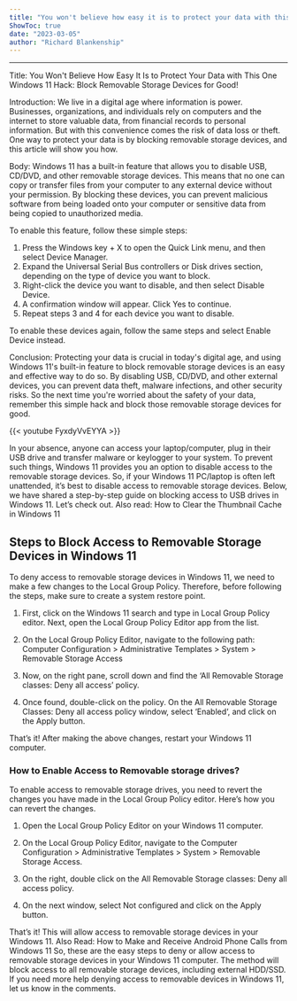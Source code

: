 ```yaml
---
title: "You won't believe how easy it is to protect your data with this one Windows 11 hack: Block removable storage devices for good!"
ShowToc: true 
date: "2023-03-05"
author: "Richard Blankenship"
---
```

*****
Title: You Won't Believe How Easy It Is to Protect Your Data with This One Windows 11 Hack: Block Removable Storage Devices for Good!

Introduction:
We live in a digital age where information is power. Businesses, organizations, and individuals rely on computers and the internet to store valuable data, from financial records to personal information. But with this convenience comes the risk of data loss or theft. One way to protect your data is by blocking removable storage devices, and this article will show you how.

Body:
Windows 11 has a built-in feature that allows you to disable USB, CD/DVD, and other removable storage devices. This means that no one can copy or transfer files from your computer to any external device without your permission. By blocking these devices, you can prevent malicious software from being loaded onto your computer or sensitive data from being copied to unauthorized media.

To enable this feature, follow these simple steps:

1. Press the Windows key + X to open the Quick Link menu, and then select Device Manager.
2. Expand the Universal Serial Bus controllers or Disk drives section, depending on the type of device you want to block.
3. Right-click the device you want to disable, and then select Disable Device.
4. A confirmation window will appear. Click Yes to continue.
5. Repeat steps 3 and 4 for each device you want to disable.

To enable these devices again, follow the same steps and select Enable Device instead.

Conclusion:
Protecting your data is crucial in today's digital age, and using Windows 11's built-in feature to block removable storage devices is an easy and effective way to do so. By disabling USB, CD/DVD, and other external devices, you can prevent data theft, malware infections, and other security risks. So the next time you're worried about the safety of your data, remember this simple hack and block those removable storage devices for good.

{{< youtube FyxdyVvEYYA >}} 



In your absence, anyone can access your laptop/computer, plug in their USB drive and transfer malware or keylogger to your system. To prevent such things, Windows 11 provides you an option to disable access to the removable storage devices.
So, if your Windows 11 PC/laptop is often left unattended, it’s best to disable access to removable storage devices. Below, we have shared a step-by-step guide on blocking access to USB drives in Windows 11. Let’s check out.
Also read: How to Clear the Thumbnail Cache in Windows 11

 
## Steps to Block Access to Removable Storage Devices in Windows 11


To deny access to removable storage devices in Windows 11, we need to make a few changes to the Local Group Policy. Therefore, before following the steps, make sure to create a system restore point.
1. First, click on the Windows 11 search and type in Local Group Policy editor. Next, open the Local Group Policy Editor app from the list.

2. On the Local Group Policy Editor, navigate to the following path:
Computer Configuration > Administrative Templates > System > Removable Storage Access

3. Now, on the right pane, scroll down and find the ‘All Removable Storage classes: Deny all access’ policy.

4. Once found, double-click on the policy. On the All Removable Storage Classes: Deny all access policy window, select ‘Enabled‘, and click on the Apply button.

That’s it! After making the above changes, restart your Windows 11 computer.

 
### How to Enable Access to Removable storage drives?


To enable access to removable storage drives, you need to revert the changes you have made in the Local Group Policy editor. Here’s how you can revert the changes.
1. Open the Local Group Policy Editor on your Windows 11 computer.

2. On the Local Group Policy Editor, navigate to the Computer Configuration > Administrative Templates > System > Removable Storage Access.

3. On the right, double click on the All Removable Storage classes: Deny all access policy.

4. On the next window, select Not configured and click on the Apply button.

That’s it! This will allow access to removable storage devices in your Windows 11.
Also Read: How to Make and Receive Android Phone Calls from Windows 11
So, these are the easy steps to deny or allow access to removable storage devices in your Windows 11 computer. The method will block access to all removable storage devices, including external HDD/SSD. If you need more help denying access to removable devices in Windows 11, let us know in the comments.




